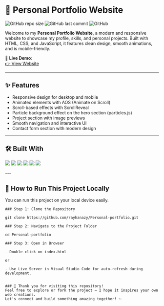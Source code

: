 # 💼 Personal Portfolio Website

![GitHub repo size](https://img.shields.io/github/repo-size/rayhanazy/Personal-portfolio)
![GitHub last commit](https://img.shields.io/github/last-commit/rayhanazy/Personal-portfolio)
![GitHub](https://img.shields.io/github/license/rayhanazy/Personal-portfolio)

Welcome to my **Personal Portfolio Website**, a modern and responsive website to showcase my profile, skills, and personal projects. Built with HTML, CSS, and JavaScript, it features clean design, smooth animations, and is mobile-friendly.

🔗 **Live Demo**:  
[👉 View Website](https://rayhanazy.github.io/Personal-portfolio/)

---

## ✨ Features

- Responsive design for desktop and mobile
- Animated elements with AOS (Animate on Scroll)
- Scroll-based effects with ScrollReveal
- Particle background effect on the hero section (particles.js)
- Project section with image previews
- Smooth navigation and interactive UI
- Contact form section with modern design

---

## 🛠️ Built With

<p>
  <img src="https://img.shields.io/badge/HTML5-E34F26?style=for-the-badge&logo=html5&logoColor=white" />
  <img src="https://img.shields.io/badge/CSS3-1572B6?style=for-the-badge&logo=css3&logoColor=white" />
  <img src="https://img.shields.io/badge/JavaScript-F7DF1E?style=for-the-badge&logo=javascript&logoColor=black" />
  <img src="https://img.shields.io/badge/AOS-Animation-orange?style=for-the-badge" />
  <img src="https://img.shields.io/badge/Particles.js-lightblue?style=for-the-badge" />
  <img src="https://img.shields.io/badge/ScrollReveal-js-yellow?style=for-the-badge" />
</p>
---

## 🚀 How to Run This Project Locally

You can run this project on your local device easily.
```
### Step 1: Clone the Repository

git clone https://github.com/rayhanazy/Personal-portfolio.git

### Step 2: Navigate to the Project Folder

cd Personal-portfolio

### Step 3: Open in Browser

- Double-click on index.html

or

- Use Live Server in Visual Studio Code for auto-refresh during development.


### 🎉 Thank you for visiting this repository!  
Feel free to explore or fork the project — I hope it inspires your own web creations.  
Let's connect and build something amazing together! ✨
